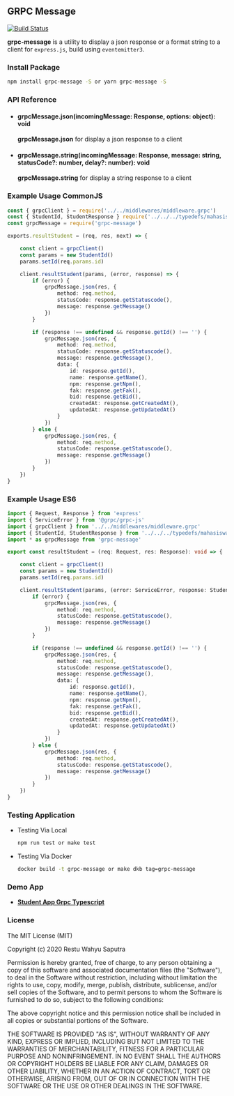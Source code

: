 ## GRPC Message

[![Build Status](https://travis-ci.org/restuwahyu13/grpc-message.svg?branch=main)](https://travis-ci.org/restuwahyu13/grpc-message)

**grpc-message** is a utility to display a json response or a format string to a client for `express.js`, build using `eventemitter3`.

### Install Package

```sh
npm install grpc-message -S or yarn grpc-message -S
```

### API Reference

+ #### grpcMessage.json(incomingMessage: Response, options: object): void

  **grpcMessage.json** for display a json response to a client

+ #### grpcMessage.string(incomingMessage: Response, message: string, statusCode?: number, delay?: number): void

  **grpcMessage.string** for display a string response to a client


### Example Usage CommonJS

```typescript
const { grpcClient } = require('../../middlewares/middleware.grpc')
const { StudentId, StudentResponse } require('../../../typedefs/mahasiswa_pb')
const grpcMessage = require('grpc-message')

exports.resultStudent = (req, res, next) => {

	const client = grpcClient()
	const params = new StudentId()
	params.setId(req.params.id)

	client.resultStudent(params, (error, response) => {
		if (error) {
			grpcMessage.json(res, {
				method: req.method,
				statusCode: response.getStatuscode(),
				message: response.getMessage()
			})
		}

		if (response !== undefined && response.getId() !== '') {
			grpcMessage.json(res, {
				method: req.method,
				statusCode: response.getStatuscode(),
				message: response.getMessage(),
				data: {
					id: response.getId(),
					name: response.getName(),
					npm: response.getNpm(),
					fak: response.getFak(),
					bid: response.getBid(),
					createdAt: response.getCreatedAt(),
					updatedAt: response.getUpdatedAt()
				}
			})
		} else {
			grpcMessage.json(res, {
				method: req.method,
				statusCode: response.getStatuscode(),
				message: response.getMessage()
			})
		}
	})
}
```

### Example Usage ES6

```typescript
import { Request, Response } from 'express'
import { ServiceError } from '@grpc/grpc-js'
import { grpcClient } from '../../middlewares/middleware.grpc'
import { StudentId, StudentResponse } from '../../../typedefs/mahasiswa_pb'
import * as grpcMessage from 'grpc-message'

export const resultStudent = (req: Request, res: Response): void => {

	const client = grpcClient()
	const params = new StudentId()
	params.setId(req.params.id)

	client.resultStudent(params, (error: ServiceError, response: StudentResponse): void => {
		if (error) {
			grpcMessage.json(res, {
				method: req.method,
				statusCode: response.getStatuscode(),
				message: response.getMessage()
			})
		}

		if (response !== undefined && response.getId() !== '') {
			grpcMessage.json(res, {
				method: req.method,
				statusCode: response.getStatuscode(),
				message: response.getMessage(),
				data: {
					id: response.getId(),
					name: response.getName(),
					npm: response.getNpm(),
					fak: response.getFak(),
					bid: response.getBid(),
					createdAt: response.getCreatedAt(),
					updatedAt: response.getUpdatedAt()
				}
			})
		} else {
			grpcMessage.json(res, {
				method: req.method,
				statusCode: response.getStatuscode(),
				message: response.getMessage()
			})
		}
	})
}
```

### Testing Application

- Testing Via Local

  ```sh
  npm run test or make test
  ```

- Testing Via Docker

  ```sh
  docker build -t grpc-message or make dkb tag=grpc-message
  ```

### Demo App

- **[Student App Grpc Typescript](https://github.com/restuwahyu13/express-grpc-rest-api)**


### License

The MIT License (MIT)

Copyright (c) 2020 Restu Wahyu Saputra

Permission is hereby granted, free of charge, to any person obtaining a copy of
this software and associated documentation files (the "Software"), to deal in
the Software without restriction, including without limitation the rights to
use, copy, modify, merge, publish, distribute, sublicense, and/or sell copies of
the Software, and to permit persons to whom the Software is furnished to do so,
subject to the following conditions:

The above copyright notice and this permission notice shall be included in all
copies or substantial portions of the Software.

THE SOFTWARE IS PROVIDED "AS IS", WITHOUT WARRANTY OF ANY KIND, EXPRESS OR
IMPLIED, INCLUDING BUT NOT LIMITED TO THE WARRANTIES OF MERCHANTABILITY, FITNESS
FOR A PARTICULAR PURPOSE AND NONINFRINGEMENT. IN NO EVENT SHALL THE AUTHORS OR
COPYRIGHT HOLDERS BE LIABLE FOR ANY CLAIM, DAMAGES OR OTHER LIABILITY, WHETHER
IN AN ACTION OF CONTRACT, TORT OR OTHERWISE, ARISING FROM, OUT OF OR IN
CONNECTION WITH THE SOFTWARE OR THE USE OR OTHER DEALINGS IN THE SOFTWARE.